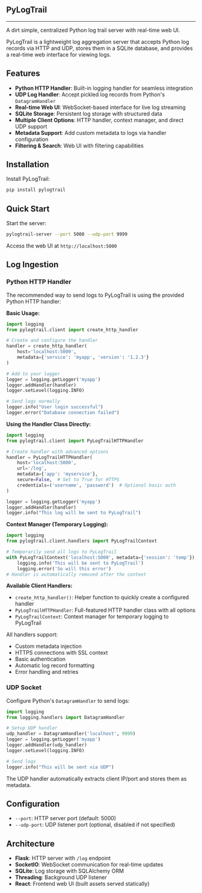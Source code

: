 ## PyLogTrail
---

A dirt simple, centralized Python log trail server with real-time web UI.

PyLogTrail is a lightweight log aggregation server that accepts Python log records via HTTP and UDP, stores them in a SQLite database, and provides a real-time web interface for viewing logs.

## Features

- **Python HTTP Handler**: Built-in logging handler for seamless integration
- **UDP Log Handler**: Accept pickled log records from Python's `DatagramHandler`  
- **Real-time Web UI**: WebSocket-based interface for live log streaming
- **SQLite Storage**: Persistent log storage with structured data
- **Multiple Client Options**: HTTP handler, context manager, and direct UDP support
- **Metadata Support**: Add custom metadata to logs via handler configuration
- **Filtering & Search**: Web UI with filtering capabilities

## Installation

Install PyLogTrail:
```bash
pip install pylogtrail
```

## Quick Start

Start the server:
```bash
pylogtrail-server --port 5000 --udp-port 9999
```

Access the web UI at `http://localhost:5000`

## Log Ingestion

### Python HTTP Handler

The recommended way to send logs to PyLogTrail is using the provided Python HTTP handler:

**Basic Usage:**
```python
import logging
from pylogtrail.client import create_http_handler

# Create and configure the handler
handler = create_http_handler(
    host='localhost:5000',
    metadata={'service': 'myapp', 'version': '1.2.3'}
)

# Add to your logger
logger = logging.getLogger('myapp')
logger.addHandler(handler)
logger.setLevel(logging.INFO)

# Send logs normally
logger.info("User login successful")
logger.error("Database connection failed")
```

**Using the Handler Class Directly:**
```python
import logging
from pylogtrail.client import PyLogTrailHTTPHandler

# Create handler with advanced options
handler = PyLogTrailHTTPHandler(
    host='localhost:5000',
    url='/log',
    metadata={'app': 'myservice'},
    secure=False,  # Set to True for HTTPS
    credentials=('username', 'password')  # Optional basic auth
)

logger = logging.getLogger('myapp')
logger.addHandler(handler)
logger.info("This log will be sent to PyLogTrail")
```

**Context Manager (Temporary Logging):**
```python
import logging
from pylogtrail.client.handlers import PyLogTrailContext

# Temporarily send all logs to PyLogTrail
with PyLogTrailContext('localhost:5000', metadata={'session': 'temp'}):
    logging.info('This will be sent to PyLogTrail')
    logging.error('So will this error')
# Handler is automatically removed after the context
```

**Available Client Handlers:**

- `create_http_handler()`: Helper function to quickly create a configured handler
- `PyLogTrailHTTPHandler`: Full-featured HTTP handler class with all options
- `PyLogTrailContext`: Context manager for temporary logging to PyLogTrail

All handlers support:
- Custom metadata injection
- HTTPS connections with SSL context
- Basic authentication
- Automatic log record formatting
- Error handling and retries

### UDP Socket

Configure Python's `DatagramHandler` to send logs:

```python
import logging
from logging.handlers import DatagramHandler

# Setup UDP handler
udp_handler = DatagramHandler('localhost', 9999)
logger = logging.getLogger('myapp')
logger.addHandler(udp_handler)
logger.setLevel(logging.INFO)

# Send logs
logger.info("This will be sent via UDP")
```

The UDP handler automatically extracts client IP/port and stores them as metadata.

## Configuration

- `--port`: HTTP server port (default: 5000)
- `--udp-port`: UDP listener port (optional, disabled if not specified)

## Architecture

- **Flask**: HTTP server with `/log` endpoint
- **SocketIO**: WebSocket communication for real-time updates
- **SQLite**: Log storage with SQLAlchemy ORM
- **Threading**: Background UDP listener
- **React**: Frontend web UI (built assets served statically)
